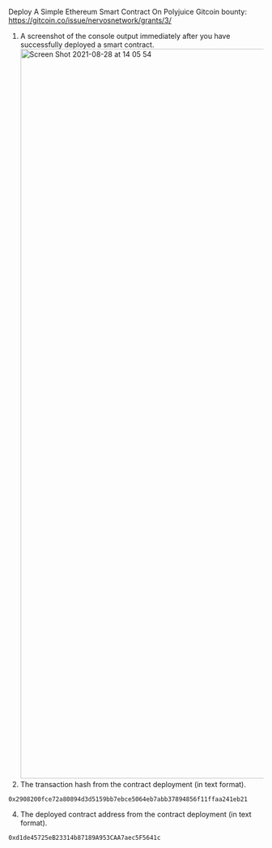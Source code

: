 Deploy A Simple Ethereum Smart Contract On Polyjuice Gitcoin bounty: https://gitcoin.co/issue/nervosnetwork/grants/3/
  1. A screenshot of the console output immediately after you have successfully deployed a smart contract.
    <img width="1440" alt="Screen Shot 2021-08-28 at 14 05 54" src="https://user-images.githubusercontent.com/2274566/131209884-d93f6b9d-db6c-4e4a-9f4f-4095202f0d37.png">
  2. The transaction hash from the contract deployment (in text format).
    
    0x2908200fce72a80894d3d5159bb7ebce5064eb7abb37894856f11ffaa241eb21
  4. The deployed contract address from the contract deployment (in text format).
    
    0xd1de45725eB23314b87189A953CAA7aec5F5641c

